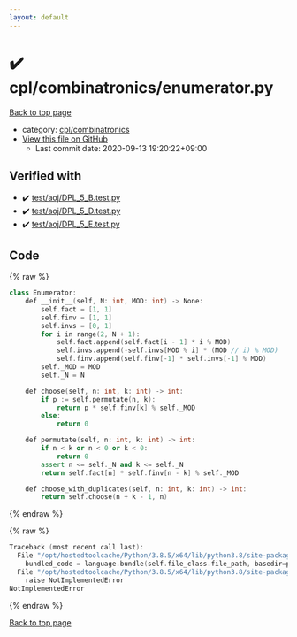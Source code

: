 ```yaml
---
layout: default
---
```


<!-- mathjax config similar to math.stackexchange -->
<script type="text/javascript" async
  src="https://cdnjs.cloudflare.com/ajax/libs/mathjax/2.7.5/MathJax.js?config=TeX-MML-AM_CHTML">
</script>
<script type="text/x-mathjax-config">
  MathJax.Hub.Config({
    TeX: { equationNumbers: { autoNumber: "AMS" }},
    tex2jax: {
      inlineMath: [ ['$','$'] ],
      processEscapes: true
    },
    "HTML-CSS": { matchFontHeight: false },
    displayAlign: "left",
    displayIndent: "2em"
  });
</script>

<script type="text/javascript" src="https://cdnjs.cloudflare.com/ajax/libs/jquery/3.4.1/jquery.min.js"></script>
<script src="https://cdn.jsdelivr.net/npm/jquery-balloon-js@1.1.2/jquery.balloon.min.js" integrity="sha256-ZEYs9VrgAeNuPvs15E39OsyOJaIkXEEt10fzxJ20+2I=" crossorigin="anonymous"></script>
<script type="text/javascript" src="../../../assets/js/copy-button.js"></script>
<link rel="stylesheet" href="../../../assets/css/copy-button.css" />


# :heavy_check_mark: cpl/combinatronics/enumerator.py

<a href="../../../index.html">Back to top page</a>

* category: <a href="../../../index.html#73cd78cad8ef8a4132616770a881e8da">cpl/combinatronics</a>
* <a href="{{ site.github.repository_url }}/blob/master/cpl/combinatronics/enumerator.py">View this file on GitHub</a>
    - Last commit date: 2020-09-13 19:20:22+09:00




## Verified with

* :heavy_check_mark: <a href="../../../verify/test/aoj/DPL_5_B.test.py.html">test/aoj/DPL_5_B.test.py</a>
* :heavy_check_mark: <a href="../../../verify/test/aoj/DPL_5_D.test.py.html">test/aoj/DPL_5_D.test.py</a>
* :heavy_check_mark: <a href="../../../verify/test/aoj/DPL_5_E.test.py.html">test/aoj/DPL_5_E.test.py</a>


## Code

<a id="unbundled"></a>
{% raw %}
```cpp
class Enumerator:
    def __init__(self, N: int, MOD: int) -> None:
        self.fact = [1, 1]
        self.finv = [1, 1]
        self.invs = [0, 1]
        for i in range(2, N + 1):
            self.fact.append(self.fact[i - 1] * i % MOD)
            self.invs.append(-self.invs[MOD % i] * (MOD // i) % MOD)
            self.finv.append(self.finv[-1] * self.invs[-1] % MOD)
        self._MOD = MOD
        self._N = N

    def choose(self, n: int, k: int) -> int:
        if p := self.permutate(n, k):
            return p * self.finv[k] % self._MOD
        else:
            return 0

    def permutate(self, n: int, k: int) -> int:
        if n < k or n < 0 or k < 0:
            return 0
        assert n <= self._N and k <= self._N
        return self.fact[n] * self.finv[n - k] % self._MOD

    def choose_with_duplicates(self, n: int, k: int) -> int:
        return self.choose(n + k - 1, n)

```
{% endraw %}

<a id="bundled"></a>
{% raw %}
```cpp
Traceback (most recent call last):
  File "/opt/hostedtoolcache/Python/3.8.5/x64/lib/python3.8/site-packages/onlinejudge_verify/docs.py", line 349, in write_contents
    bundled_code = language.bundle(self.file_class.file_path, basedir=pathlib.Path.cwd())
  File "/opt/hostedtoolcache/Python/3.8.5/x64/lib/python3.8/site-packages/onlinejudge_verify/languages/python.py", line 84, in bundle
    raise NotImplementedError
NotImplementedError

```
{% endraw %}

<a href="../../../index.html">Back to top page</a>

